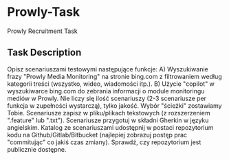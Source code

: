 # Prowly-Task
Prowly Recruitment Task

## Task Description
Opisz scenariuszami testowymi następujące funkcje:
A) Wyszukiwanie frazy "Prowly Media Monitoring" na stronie bing.com z filtrowaniem według kategorii treści (wszystko, wideo, wiadomości itp.).
B) Użycie "copilot" w wyszukiwarce bing.com do zebrania informacji o module monitoringu mediów w Prowly.
Nie liczy się ilość scenariuszy (2-3 scenariusze per funkcja w zupełności wystarczą), tylko jakość. Wybór "ścieżki" zostawiamy Tobie.
Scenariusze zapisz w pliku/plikach tekstowych (z rozszerzeniem ".feature" lub ".txt").
Scenariusze przygotuj w składni Gherkin w języku angielskim.
Katalog ze scenariuszami udostępnij w postaci repozytorium kodu na Github/Gitlab/Bitbucket (najlepiej zobrazuj postęp prac "commitując" co jakiś czas zmiany). Sprawdź, czy repozytorium jest publicznie dostępne.
